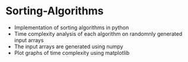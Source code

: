# Sorting-Algorithms
- Implementation of sorting algorithms in python
- Time complexity analysis of each algorithm on randomnly generated input arrays
- The input arrays are generated using numpy
- Plot graphs of time complexity using matplotlib

